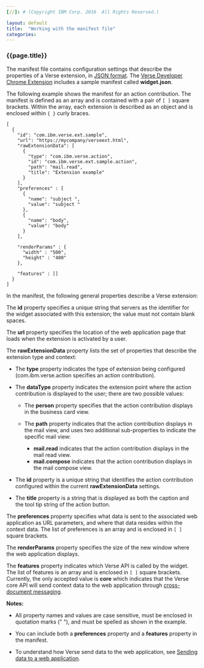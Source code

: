```yaml
---
[//]: # (Copyright IBM Corp. 2016  All Rights Reserved.)

layout: default
title:  "Working with the manifest file"
categories: 
---
```


### {{page.title}}  


The manifest file contains configuration settings that describe the properties of a Verse extension, in [JSON format][2]. The [Verse Developer Chrome Extension][1] includes a sample manifest called __widget.json__.

The following example shows the manifest for an action contribution. The manifest is defined as an array and is contained with a pair of `[ ]` square brackets. Within the array, each extension is described as an object and is enclosed within `{ }` curly braces.
   
```
[
  {
    "id": "com.ibm.verse.ext.sample",
    "url": "https://mycompany/verseext.html",
    "rawExtensionData": [
      {
        "type": "com.ibm.verse.action", 
        "id": "com.ibm.verse.ext.sample.action", 
        "path": "mail.read", 
        "title": "Extension example"
      }
    ],
    "preferences" : [
      {
        "name": "subject ",
        "value": "subject "
      },
      {
        "name": "body",
        "value": "body"
      }
    ],
    
    "renderParams" : {
      "width" : "500",
      "height" : "400"
    },
    
    "features" : []
  }
]
```

In the manifest, the following general properties describe a Verse extension:

The __id__ property specifies a unique string that servers as the identifier for the widget associated with this extension; the value must not contain blank spaces.

The __url__ property specifies the location of the web application page that loads when the extension is activated by a user.

The __rawExtensionData__ property lists the set of properties that describe the extension type and context:

* The __type__ property indicates the type of extension being configured (com.ibm.verse.action specifies an action contribution).

* The __dataType__ property indicates the extension point where the action contribution is displayed to the user; there are two possible values:

    * The __person__ property specifies that the action contribution displays in the business card view.

    * The __path__ property indicates that the action contribution displays in the mail view, and uses two additional sub-properties to indicate the specific mail view: 
        * __mail.read__ indicates that the action contribution displays in the mail read view.
        * __mail.compose__ indicates that the action contribution displays in the mail compose view.

* The __id__ property is a unique string that identifies the action contribution configured within the current __rawExtensionData__ settings.

* The __title__ property is a string that is displayed as both the caption and the tool tip string of the action button.

The __preferences__ property specifies what data is sent to the associated web application as URL parameters, and where that data resides within the context data. The list of preferences is an array and is enclosed in `[ ]` square brackets.

The __renderParams__ property specifies the size of the new window where the web application displays.

The __features__ property indicates which Verse API is called by the widget. The list of features is an array and is enclosed in `[ ]` square brackets. Currently, the only accepted value is __core__ which indicates that the Verse core API will send context data to the web application through [cross-document messaging][5].

__Notes:__ 

* All property names and values are case sensitive, must be enclosed in quotation marks (" "), and must be spelled as shown in the example. 
* You can include both a __preferences__ property and a __features__ property in the manifest. 

* To understand how Verse send data to the web application, see [Sending data to a web application][4].


[1]: {{site.verse-developer-chrome-ext}}
[2]: http://json.org
[3]: {{site.baseurl}}/tutorials/tutorial-ext-action-contribution.html
[4]: {{site.baseurl}}/tutorials/tutorial-ext-send-data-to-app.html
[5]: https://html.spec.whatwg.org/multipage/comms.html#web-messaging
